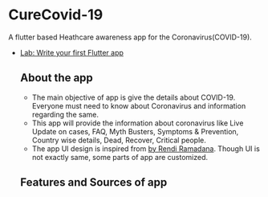 # CureCovid-19

A flutter based Heathcare awareness app for the Coronavirus(COVID-19).


- [Lab: Write your first Flutter app](https://flutter.dev/docs/get-started/codelab)
    <h2>About the app</h2>
   
    <ul>
            <li>The main objective of app is give the details about COVID-19. Everyone must need to know about Coronavirus and information regarding the same.</li>
            <li>This app will provide the information about coronavirus like Live Update on cases, FAQ, Myth Busters, Symptoms & Prevention, Country wise details, Dead, Recover, Critical people.</li>
            <li> The app UI design is inspired from <a href="https://www.uplabs.com/posts/coronavirus-information-concept">by Rendi Ramadana</a>. Though UI is not exactly same, some parts of app are customized.</li>
        </ul>
        <h2>Features and Sources of app</h2>
        



